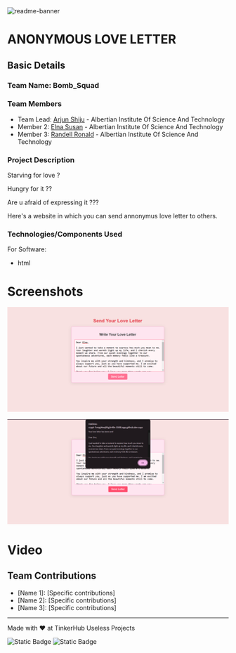<img width="1280" alt="readme-banner" src="https://github.com/user-attachments/assets/35332e92-44cb-425b-9dff-27bcf1023c6c">

# ANONYMOUS LOVE LETTER


## Basic Details
### Team Name: Bomb_Squad


### Team Members
- Team Lead: [Arjun Shiju](https://github.com/Godly-arj/) - Albertian Institute Of Science And Technology 
- Member 2: [Elna Susan](https://github.com/Elnasusan26/) - Albertian Institute Of Science And Technology
- Member 3: [Randell Ronald](https://github.com/RandellRonald/) - Albertian Institute Of Science And Technology

### Project Description

Starving for love ?

Hungry for it ??

Are u afraid of expressing it ???

Here's a website in which you can send annonymus love letter to others. 

### Technologies/Components Used
For Software:
- html

# Screenshots 
![](https://github.com/Elnasusan26/Bomb_Squad/blob/main/screeshot/image1.png)

![](https://github.com/Elnasusan26/Bomb_Squad/blob/main/screeshot/image2.png)


# Video
[](https://drive.google.com/file/d/1tDZSxPmOdYtylRwtcCXH4ZREq6MqOKyL/view?usp=sharing)

## Team Contributions
- [Name 1]: [Specific contributions]
- [Name 2]: [Specific contributions]
- [Name 3]: [Specific contributions]

---
Made with ❤️ at TinkerHub Useless Projects 

![Static Badge](https://img.shields.io/badge/TinkerHub-24?color=%23000000&link=https%3A%2F%2Fwww.tinkerhub.org%2F)
![Static Badge](https://img.shields.io/badge/UselessProject--24-24?link=https%3A%2F%2Fwww.tinkerhub.org%2Fevents%2FQ2Q1TQKX6Q%2FUseless%2520Projects)
